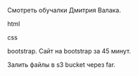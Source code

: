 

Смотреть обучалки Дмитрия Валака.

html

css

bootstrap. Сайт на bootstrap за 45 минут.

Залить файлы в s3 bucket через far.
